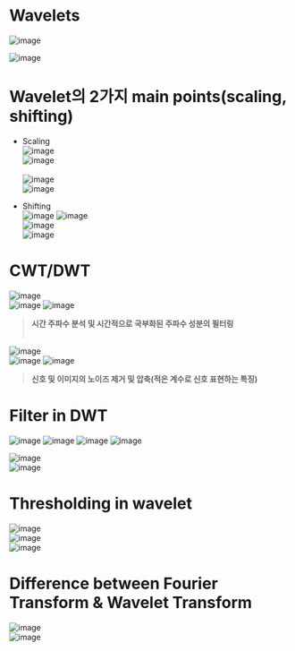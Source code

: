 # Wavelets
![image](https://user-images.githubusercontent.com/83944915/118299667-fee38480-b51b-11eb-8b1c-805a9dbb847a.png)
  
![image](https://user-images.githubusercontent.com/83944915/118299639-f5f2b300-b51b-11eb-8670-5eddfe390fa3.png)


# Wavelet의 2가지 main points(scaling, shifting)
* Scaling  
![image](https://user-images.githubusercontent.com/83944915/118299802-2cc8c900-b51c-11eb-9163-1b1511ad7d03.png)  
![image](https://user-images.githubusercontent.com/83944915/118299821-33574080-b51c-11eb-86ff-b9821df2d575.png)
<br><br>
![image](https://user-images.githubusercontent.com/83944915/118299838-3b16e500-b51c-11eb-8785-0a73dfc3854f.png)  
![image](https://user-images.githubusercontent.com/83944915/118299897-5124a580-b51c-11eb-8571-67ea918049c1.png)

* Shifting  
![image](https://user-images.githubusercontent.com/83944915/118299937-5d106780-b51c-11eb-9a42-47c7a2775af3.png)
![image](https://user-images.githubusercontent.com/83944915/118299952-60a3ee80-b51c-11eb-96b9-1a3e78069e48.png)  
![image](https://user-images.githubusercontent.com/83944915/118299972-68fc2980-b51c-11eb-9dbd-4e085a31d77e.png)  
![image](https://user-images.githubusercontent.com/83944915/118299982-6c8fb080-b51c-11eb-860f-ca690153fcf5.png)

# CWT/DWT
![image](https://user-images.githubusercontent.com/83944915/118300071-80d3ad80-b51c-11eb-83be-c3a273deee58.png)  
![image](https://user-images.githubusercontent.com/83944915/118300121-8e893300-b51c-11eb-82ec-b358a9aeaead.png)
![image](https://user-images.githubusercontent.com/83944915/118300127-90eb8d00-b51c-11eb-9818-e469ce56be95.png)  
> __시간 주파수 분석 및 시간적으로 국부화된 주파수 성분의 필터링__
<br><br>

![image](https://user-images.githubusercontent.com/83944915/118300335-c55f4900-b51c-11eb-9b44-607ba08cdfab.png)  
![image](https://user-images.githubusercontent.com/83944915/118300348-c98b6680-b51c-11eb-8ecf-1089520b273f.png)
![image](https://user-images.githubusercontent.com/83944915/118300360-cbedc080-b51c-11eb-8b85-ce260260f8aa.png)  
> __신호 및 이미지의 노이즈 제거 및 압축(적은 계수로 신호 표현하는 특징)__

# Filter in DWT
![image](https://user-images.githubusercontent.com/83944915/118300637-21c26880-b51d-11eb-8a60-2d0840b58a6d.png)
![image](https://user-images.githubusercontent.com/83944915/118300720-3868bf80-b51d-11eb-97b2-f19d145116c9.png)
![image](https://user-images.githubusercontent.com/83944915/118300764-44ed1800-b51d-11eb-91a6-f9b1fcc3c622.png)
![image](https://user-images.githubusercontent.com/83944915/118300789-49b1cc00-b51d-11eb-809c-41fcc475198b.png)

![image](https://user-images.githubusercontent.com/83944915/118300923-6e0da880-b51d-11eb-9a17-0c9ec3e4c1ed.png)  
![image](https://user-images.githubusercontent.com/83944915/118300972-7c5bc480-b51d-11eb-85ea-e8e36889d4ea.png)

# Thresholding in wavelet
![image](https://user-images.githubusercontent.com/83944915/118301044-97c6cf80-b51d-11eb-9c2e-850a00eca1b8.png)  
![image](https://user-images.githubusercontent.com/83944915/118301065-9f867400-b51d-11eb-80fe-be61bb4f2c09.png)  
![image](https://user-images.githubusercontent.com/83944915/118301135-b3ca7100-b51d-11eb-82ef-bd62375ad486.png)

# Difference between Fourier Transform & Wavelet Transform
![image](https://user-images.githubusercontent.com/83944915/118301260-d52b5d00-b51d-11eb-8b77-8cc693729394.png)  
![image](https://user-images.githubusercontent.com/83944915/118301296-dbb9d480-b51d-11eb-8e1b-497e259fad23.png)
